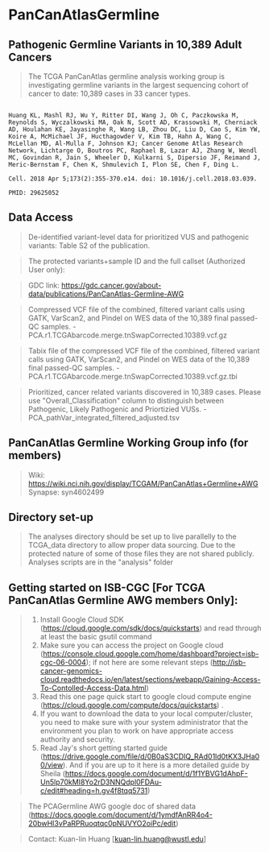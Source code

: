 # PanCanAtlasGermline #

## Pathogenic Germline Variants in 10,389 Adult Cancers ## 
>The TCGA PanCanAtlas germline analysis working group is investigating germline variants in the largest sequencing cohort of cancer to date: 10,389 cases in 33 cancer types.     
```Pathogenic Germline Variants in 10,389 Adult Cancers.

Huang KL, Mashl RJ, Wu Y, Ritter DI, Wang J, Oh C, Paczkowska M, Reynolds S, Wyczalkowski MA, Oak N, Scott AD, Krassowski M, Cherniack AD, Houlahan KE, Jayasinghe R, Wang LB, Zhou DC, Liu D, Cao S, Kim YW, Koire A, McMichael JF, Hucthagowder V, Kim TB, Hahn A, Wang C, McLellan MD, Al-Mulla F, Johnson KJ; Cancer Genome Atlas Research Network, Lichtarge O, Boutros PC, Raphael B, Lazar AJ, Zhang W, Wendl MC, Govindan R, Jain S, Wheeler D, Kulkarni S, Dipersio JF, Reimand J, Meric-Bernstam F, Chen K, Shmulevich I, Plon SE, Chen F, Ding L.

Cell. 2018 Apr 5;173(2):355-370.e14. doi: 10.1016/j.cell.2018.03.039.

PMID: 29625052
```

## Data Access ##
>De-identified variant-level data for prioritized VUS and pathogenic variants: Table S2 of the publication.

>The protected variants+sample ID and the full callset (Authorized User only):

>GDC link: https://gdc.cancer.gov/about-data/publications/PanCanAtlas-Germline-AWG

>Compressed VCF file of the combined, filtered variant calls using GATK, VarScan2, and Pindel on WES data of the 10,389 final passed-QC samples. - PCA.r1.TCGAbarcode.merge.tnSwapCorrected.10389.vcf.gz

>Tabix file of the compressed VCF file of the combined, filtered variant calls using GATK, VarScan2, and Pindel on WES data of the 10,389 final passed-QC samples. - PCA.r1.TCGAbarcode.merge.tnSwapCorrected.10389.vcf.gz.tbi

>Prioritized, cancer related variants discovered in 10,389 cases. Please use "Overall_Classification" column to distinguish between Pathogenic, Likely Pathogenic and Priortizied VUSs. - PCA_pathVar_integrated_filtered_adjusted.tsv

## PanCanAtlas Germline Working Group info (for members) ##
>Wiki: https://wiki.nci.nih.gov/display/TCGAM/PanCanAtlas+Germline+AWG 
>Synapse: syn4602499  

## Directory set-up ##
> The analyses directory should be set up to live parallelly to the TCGA_data directory to allow proper data sourcing. Due to the protected nature of some of those files they are not shared publicly. 
> Analyses scripts are in the "analysis" folder

## Getting started on ISB-CGC [For TCGA PanCanAtlas Germline AWG members Only]: ##  
>1) Install Google Cloud SDK (https://cloud.google.com/sdk/docs/quickstarts) and read through at least the basic gsutil command 
>2) Make sure you can access the project on Google cloud (https://console.cloud.google.com/home/dashboard?project=isb-cgc-06-0004); if not here are some relevant steps (http://isb-cancer-genomics-cloud.readthedocs.io/en/latest/sections/webapp/Gaining-Access-To-Contolled-Access-Data.html)  
>3) Read this one page quick start to google cloud compute engine (https://cloud.google.com/compute/docs/quickstarts) . 
>4) If you want to download the data to your local computer/cluster, you need to make sure with your system administrator that the environment you plan to work on have appropriate access authority and security.  
>5) Read Jay's short getting started guide (https://drive.google.com/file/d/0B0aS3CDIQ_RAd01ld0tKX3JHa00/view). And if you are up to it here is a more detailed guide by Sheila (https://docs.google.com/document/d/1f1YBVG1dAhpF-Un5lp70kMI8Yo2rD3NNQdpl0FDAu-c/edit#heading=h.gv4f8tqq5731)  

>The PCAGermline AWG google doc of shared data (https://docs.google.com/document/d/1ymdfAnRR4o4-20bwHI3vPaRPRuoqtqc0pNUVYO2oiPc/edit) 


> Contact: Kuan-lin Huang [kuan-lin.huang@wustl.edu]
